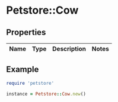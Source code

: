 # Petstore::Cow

## Properties

| Name | Type | Description | Notes |
| ---- | ---- | ----------- | ----- |

## Example

```ruby
require 'petstore'

instance = Petstore::Cow.new()
```

